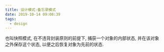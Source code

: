 ```yaml
---
title: 设计模式-备忘录模式
date: 2019-10-14 09:08:39
tags:
  - design
---
```


也叫快照模式, 在不违背封装原则的前提下, 捕获一个对象的内部状态, 并在该对象之外保存这个状态, 以便之后恢复对象为先前的状态.
